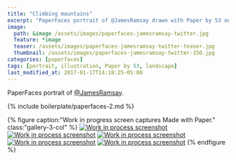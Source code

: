```yaml
---
title: "Climbing mountains"
excerpt: "PaperFaces portrait of @JamesRamsay drawn with Paper by 53 on an iPad."
image: 
  path: &image /assets/images/paperfaces-jamesramsay-twitter.jpg 
  feature: *image
  teaser: /assets/images/paperfaces-jamesramsay-twitter-teaser.jpg
  thumbnail: /assets/images/paperfaces-jamesramsay-twitter-150.jpg
categories: [paperfaces]
tags: [portrait, illustration, Paper by 53, landscape]
last_modified_at: 2017-01-17T14:18:25-05:00
---
```


PaperFaces portrait of [@JamesRamsay](https://twitter.com/JamesRamsay).

{% include boilerplate/paperfaces-2.md %}

{% figure caption:"Work in progress screen captures Made with Paper." class:"gallery-3-col" %}
[![Work in process screenshot](/assets/images/paperfaces-jamesramsay-process-1-600.jpg)](/assets/images/paperfaces-jamesramsay-process-1-lg.jpg)
[![Work in process screenshot](/assets/images/paperfaces-jamesramsay-process-2-600.jpg)](/assets/images/paperfaces-jamesramsay-process-2-lg.jpg)
[![Work in process screenshot](/assets/images/paperfaces-jamesramsay-process-3-600.jpg)](/assets/images/paperfaces-jamesramsay-process-3-lg.jpg)
[![Work in process screenshot](/assets/images/paperfaces-jamesramsay-process-4-600.jpg)](/assets/images/paperfaces-jamesramsay-process-4-lg.jpg)
[![Work in process screenshot](/assets/images/paperfaces-jamesramsay-process-5-600.jpg)](/assets/images/paperfaces-jamesramsay-process-5-lg.jpg)
{% endfigure %}

